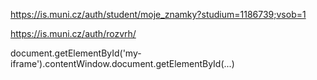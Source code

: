 https://is.muni.cz/auth/student/moje_znamky?studium=1186739;vsob=1

https://is.muni.cz/auth/rozvrh/

document.getElementById('my-iframe').contentWindow.document.getElementById(...)


